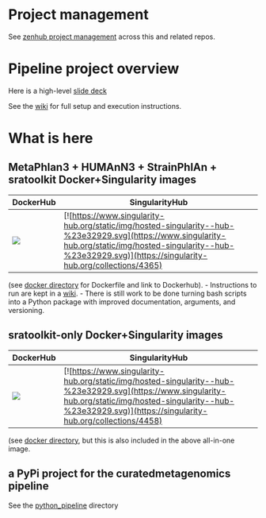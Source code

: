# Project management

See [zenhub project management](https://app.zenhub.com/workspaces/cmd-project-management-5e3d745411e3ced1cfa8fbe9/board?repos=116720695,58228080,95220777,250843441) across this and related repos.

# Pipeline project overview

Here is a high-level [slide deck](https://www.dropbox.com/s/tawgf4l49190m4o/2020-05-20%20intro%20to%20NCI%201U01%20CA230551%20.pptx?dl=0)

See the [wiki](https://github.com/waldronlab/curatedmetagenomics/wiki/Environment-variables-and-invocation) for full setup and execution instructions.

# What is here

## MetaPhlan3 + HUMAnN3 + StrainPhlAn + sratoolkit Docker+Singularity images

| DockerHub    | SingularityHub      |
|-	       |-		     |
| [![](https://images.microbadger.com/badges/version/waldronlab/curatedmetagenomics.svg)](https://hub.docker.com/repository/docker/waldronlab/curatedmetagenomics)		| [![https://www.singularity-hub.org/static/img/hosted-singularity--hub-%23e32929.svg](https://www.singularity-hub.org/static/img/hosted-singularity--hub-%23e32929.svg)](https://singularity-hub.org/collections/4365) |

(see [docker directory](https://github.com/waldronlab/curatedmetagenomics/tree/master/docker/curatedMetagenomics) for Dockerfile and link to Dockerhub). 
    - Instructions to run are kept in a [wiki](https://github.com/waldronlab/curatedmetagenomics/wiki/Environment-variables-and-invocation). 
    - There is still work to be done turning bash scripts into a Python package with improved documentation, arguments, and versioning.

## sratoolkit-only Docker+Singularity images 

| DockerHub 	| SingularityHub 	|
|-	|-	|
| [![](https://images.microbadger.com/badges/version/waldronlab/sratoolkit.svg)](https://hub.docker.com/repository/docker/waldronlab/sratoolkit)         	| [![https://www.singularity-hub.org/static/img/hosted-singularity--hub-%23e32929.svg](https://www.singularity-hub.org/static/img/hosted-singularity--hub-%23e32929.svg)](https://singularity-hub.org/collections/4458) |

(see [docker directory](https://github.com/waldronlab/curatedmetagenomics/tree/master/docker/sratoolkit), but this is also included in the above all-in-one image. 

## a PyPi project for the curatedmetagenomics pipeline

See the [python_pipeline](https://github.com/waldronlab/curatedmetagenomics/tree/master/python_pipeline) directory
